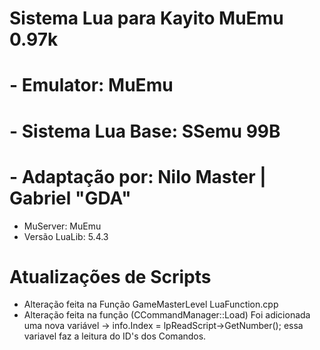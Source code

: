 # Sistema Lua para Kayito MuEmu 0.97k

# - Emulator: MuEmu
# - Sistema Lua Base: SSemu 99B
# - Adaptação por: Nilo Master | Gabriel "GDA"

- MuServer: MuEmu
- Versão LuaLib: 5.4.3

# Atualizações de Scripts
- Alteração feita na Função GameMasterLevel LuaFunction.cpp 
- Alteração feita na função (CCommandManager::Load) Foi adicionada uma nova variável -> info.Index = lpReadScript->GetNumber(); 
essa variavel faz a leitura do ID's dos Comandos.

